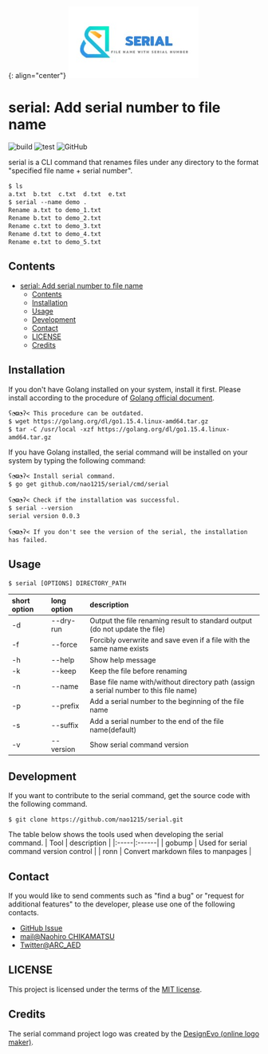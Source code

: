 {: align="center"}
![The serial command project logo was created by the [DesignEvo (online logo maker)](https://www.designevo.com/).](./docs/resources/image/serial_logo.jpg)

# serial: Add serial number to file name
![build](https://github.com/nao1215/serial/workflows/build/badge.svg?event=push)
![test](https://github.com/nao1215/serial/workflows/test/badge.svg)
![GitHub](https://img.shields.io/github/license/nao1215/serial)

serial is a CLI command that renames files under any directory to the format "specified file name + serial number".

```Demo
$ ls
a.txt  b.txt  c.txt  d.txt  e.txt
$ serial --name demo .
Rename a.txt to demo_1.txt
Rename b.txt to demo_2.txt
Rename c.txt to demo_3.txt
Rename d.txt to demo_4.txt
Rename e.txt to demo_5.txt
```

## Contents
- [serial: Add serial number to file name](#serial-add-serial-number-to-file-name)
  - [Contents](#contents)
  - [Installation](#installation)
  - [Usage](#usage)
  - [Development](#development)
  - [Contact](#contact)
  - [LICENSE](#license)
  - [Credits](#credits)

## Installation
If you don't have Golang installed on your system, install it first.  Please install according to the procedure of [Golang official document](https://golang.org/doc/install).
```Install
ʕ◔ϖ◔ʔ< This procedure can be outdated.
$ wget https://golang.org/dl/go1.15.4.linux-amd64.tar.gz
$ tar -C /usr/local -xzf https://golang.org/dl/go1.15.4.linux-amd64.tar.gz
```

If you have Golang installed, the serial command will be installed on your system by typing the following command:
```
ʕ◔ϖ◔ʔ< Install serial command.
$ go get github.com/nao1215/serial/cmd/serial

ʕ◔ϖ◔ʔ< Check if the installation was successful.
$ serial --version
serial version 0.0.3

ʕ◔ϖ◔ʔ< If you don't see the version of the serial, the installation has failed.
```

## Usage
```Usage
$ serial [OPTIONS] DIRECTORY_PATH
```

| short option | long option | description |
|:------|:-----|:------|
| -d    | --dry-run    | Output the file renaming result to standard output (do not update the file)　   |
| -f   | --force    | Forcibly overwrite and save even if a file with the same name exists　   |
| -h   | --help    | Show help message　   |
| -k   | --keep    | Keep the file before renaming　   |
| -n | --name   | Base file name with/without directory path (assign a serial number to this file name)   |
| -p | --prefix   | Add a serial number to the beginning of the file name  |
| -s | --suffix  | Add a serial number to the end of the file name(default) |
| -v | --version  | Show serial command version |

## Development

If you want to contribute to the serial command, get the source code with the following command.
```
$ git clone https://github.com/nao1215/serial.git
```

The table below shows the tools used when developing the serial command.
| Tool | description |
|:-----|:------|
| gobump   | Used for serial command version control |
| ronn   | Convert markdown files to manpages |

## Contact

If you would like to send comments such as "find a bug" or "request for additional features" to the developer, please use one of the following contacts.

- [GitHub Issue](https://github.com/nao1215/serial/issues)
- [mail@Naohiro CHIKAMATSU](n.chika156@gmail.com)
- [Twitter@ARC_AED](https://twitter.com/ARC_AED)

## LICENSE
This project is licensed under the terms of the [MIT license](./LICENSE).

##  Credits
The serial command project logo was created by the [DesignEvo (online logo maker)](https://www.designevo.com/).